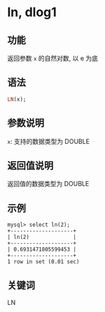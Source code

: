 # ln, dlog1

## 功能

返回参数 `x` 的自然对数, 以 e 为底

## 语法

```Haskell
LN(x);
```

## 参数说明

`x`: 支持的数据类型为 DOUBLE

## 返回值说明

返回值的数据类型为 DOUBLE

## 示例

```Plain Text
mysql> select ln(2);
+--------------------+
| ln(2)              |
+--------------------+
| 0.6931471805599453 |
+--------------------+
1 row in set (0.01 sec)
```

## 关键词

LN
